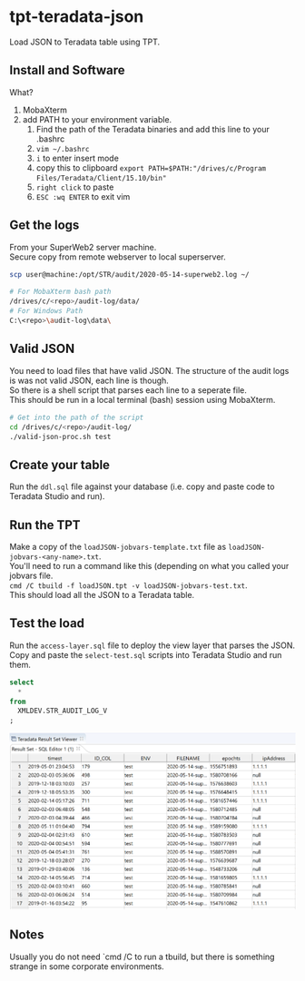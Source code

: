 # tpt-teradata-json

Load JSON to Teradata table using TPT.  

## Install and Software

What? 
1. MobaXterm
1. add PATH to your environment variable.
   1. Find the path of the Teradata binaries and add this line to your .bashrc  
   1. `vim ~/.bashrc`
   1. `i` to enter insert mode
   1. copy this to clipboard `export PATH=$PATH:"/drives/c/Program Files/Teradata/Client/15.10/bin"`
   1. `right click` to paste
   1. `ESC :wq ENTER` to exit vim

## Get the logs

From your SuperWeb2 server machine.  
Secure copy from remote webserver to local superserver.  

```sh
scp user@machine:/opt/STR/audit/2020-05-14-superweb2.log ~/
```

```sh
# For MobaXterm bash path
/drives/c/<repo>/audit-log/data/
# For Windows Path
C:\<repo>\audit-log\data\
```

## Valid JSON

You need to load files that have valid JSON.  The structure of the audit logs is was not valid JSON, each line is though.  
So there is a shell script that parses each line to a seperate file.  
This should be run in a local terminal (bash) session using MobaXterm.  

```sh
# Get into the path of the script
cd /drives/c/<repo>/audit-log/
./valid-json-proc.sh test
```

## Create your table

Run the `ddl.sql` file against your database (i.e. copy and paste code to Teradata Studio and run).  

## Run the TPT

Make a copy of the `loadJSON-jobvars-template.txt` file as `loadJSON-jobvars-<any-name>.txt`.  
You'll need to run a command like this (depending on what you called your jobvars file.  
`cmd /C tbuild -f loadJSON.tpt -v loadJSON-jobvars-test.txt`.  
This should load all the JSON to a Teradata table.  

## Test the load

Run the `access-layer.sql` file to deploy the view layer that parses the JSON.  
Copy and paste the `select-test.sql` scripts into Teradata Studio and run them.  

```sql
select
  * 
from 
  XMLDEV.STR_AUDIT_LOG_V
;
```
![Results](img/select-result.png)

## Notes

Usually you do not need `cmd /C to run a tbuild, but there is something strange in some corporate environments.



